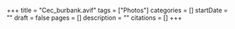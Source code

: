 +++
title = "Cec_burbank.avif"
tags = ["Photos"]
categories = []
startDate = ""
draft = false
pages = []
description = ""
citations = []
+++
